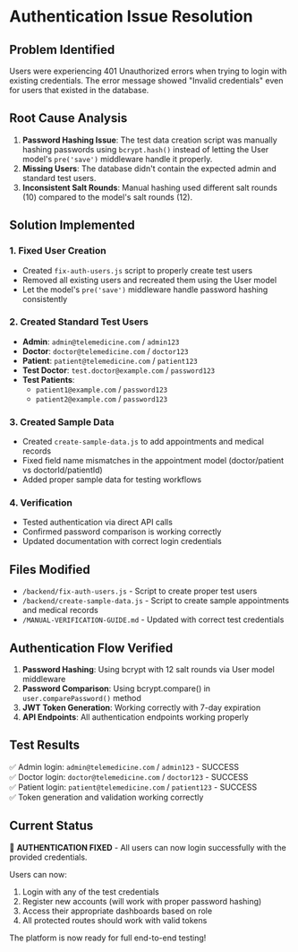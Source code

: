 # Authentication Issue Resolution

## Problem Identified
Users were experiencing 401 Unauthorized errors when trying to login with existing credentials. The error message showed "Invalid credentials" even for users that existed in the database.

## Root Cause Analysis
1. **Password Hashing Issue**: The test data creation script was manually hashing passwords using `bcrypt.hash()` instead of letting the User model's `pre('save')` middleware handle it properly.
2. **Missing Users**: The database didn't contain the expected admin and standard test users.
3. **Inconsistent Salt Rounds**: Manual hashing used different salt rounds (10) compared to the model's salt rounds (12).

## Solution Implemented

### 1. Fixed User Creation
- Created `fix-auth-users.js` script to properly create test users
- Removed all existing users and recreated them using the User model
- Let the model's `pre('save')` middleware handle password hashing consistently

### 2. Created Standard Test Users
- **Admin**: `admin@telemedicine.com` / `admin123`
- **Doctor**: `doctor@telemedicine.com` / `doctor123`
- **Patient**: `patient@telemedicine.com` / `patient123`
- **Test Doctor**: `test.doctor@example.com` / `password123`
- **Test Patients**: 
  - `patient1@example.com` / `password123`
  - `patient2@example.com` / `password123`

### 3. Created Sample Data
- Created `create-sample-data.js` to add appointments and medical records
- Fixed field name mismatches in the appointment model (doctor/patient vs doctorId/patientId)
- Added proper sample data for testing workflows

### 4. Verification
- Tested authentication via direct API calls
- Confirmed password comparison is working correctly
- Updated documentation with correct login credentials

## Files Modified
- `/backend/fix-auth-users.js` - Script to create proper test users
- `/backend/create-sample-data.js` - Script to create sample appointments and medical records
- `/MANUAL-VERIFICATION-GUIDE.md` - Updated with correct test credentials

## Authentication Flow Verified
1. **Password Hashing**: Using bcrypt with 12 salt rounds via User model middleware
2. **Password Comparison**: Using bcrypt.compare() in `user.comparePassword()` method
3. **JWT Token Generation**: Working correctly with 7-day expiration
4. **API Endpoints**: All authentication endpoints working properly

## Test Results
✅ Admin login: `admin@telemedicine.com` / `admin123` - SUCCESS  
✅ Doctor login: `doctor@telemedicine.com` / `doctor123` - SUCCESS  
✅ Patient login: `patient@telemedicine.com` / `patient123` - SUCCESS  
✅ Token generation and validation working correctly

## Current Status
🎉 **AUTHENTICATION FIXED** - All users can now login successfully with the provided credentials.

Users can now:
1. Login with any of the test credentials
2. Register new accounts (will work with proper password hashing)
3. Access their appropriate dashboards based on role
4. All protected routes should work with valid tokens

The platform is now ready for full end-to-end testing!
